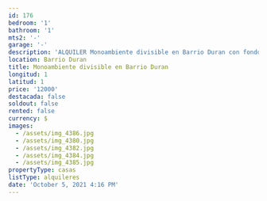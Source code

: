 ```yaml
---
id: 176
bedroom: '1'
bathroom: '1'
mts2: '-'
garage: '-'
description: 'ALQUILER Monoambiente divisible en Barrio Duran con fondo. '
location: Barrio Duran
title: Monoambiente divisible en Barrio Duran
longitud: 1
latitud: 1
price: '12000'
destacada: false
soldout: false
rented: false
currency: $
images:
  - /assets/img_4386.jpg
  - /assets/img_4380.jpg
  - /assets/img_4382.jpg
  - /assets/img_4384.jpg
  - /assets/img_4385.jpg
propertyType: casas
listType: alquileres
date: 'October 5, 2021 4:16 PM'
---
```


